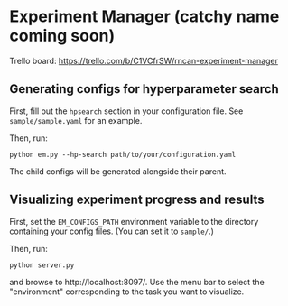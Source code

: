 # Experiment Manager (catchy name coming soon)

Trello board:
https://trello.com/b/C1VCfrSW/rncan-experiment-manager

## Generating configs for hyperparameter search

First, fill out the `hpsearch` section in your configuration file. See `sample/sample.yaml` for an example.

Then, run:

```
python em.py --hp-search path/to/your/configuration.yaml
```

The child configs will be generated alongside their parent.

## Visualizing experiment progress and results

First, set the `EM_CONFIGS_PATH` environment variable to the directory containing your config files. (You can set it to `sample/`.)

Then, run:

```
python server.py
```

and browse to http://localhost:8097/. Use the menu bar to select the "environment" corresponding to the task you want to visualize.